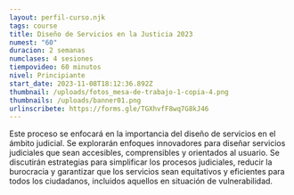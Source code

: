 ```yaml
---
layout: perfil-curso.njk
tags: course
title: Diseño de Servicios en la Justicia 2023
numest: "60"
duracion: 2 semanas
numclases: 4 sesiones
tiempovideo: 60 minutos
nivel: Principiante
start_date: 2023-11-08T18:12:36.892Z
thumbnail: /uploads/fotos_mesa-de-trabajo-1-copia-4.png
thumbnails: /uploads/banner01.png
urlinscribete: https://forms.gle/TGXhvfF8wq7G8kJ46
---
```

Este proceso se enfocará en la importancia del diseño de servicios en el ámbito judicial. Se explorarán enfoques innovadores para diseñar servicios judiciales que sean accesibles, comprensibles y orientados al usuario. Se discutirán estrategias para simplificar los procesos judiciales, reducir la burocracia y garantizar que los servicios sean equitativos y eficientes para todos los ciudadanos, incluidos aquellos en situación de vulnerabilidad.